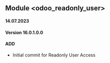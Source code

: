 ## Module <odoo_readonly_user>

#### 14.07.2023
#### Version 16.0.1.0.0
#### ADD
- Initial commit for Readonly User Access
